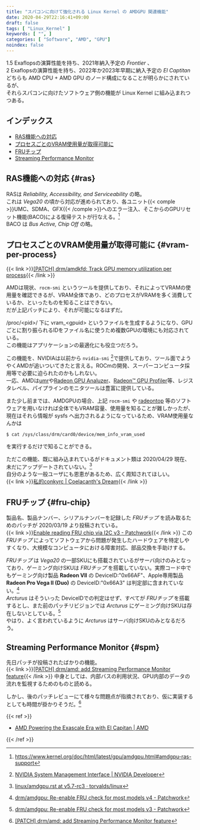 ```yaml
---
title: "スパコンに向けて強化される Linux Kernel の AMDGPU 関連機能"
date: 2020-04-29T22:16:41+09:00
draft: false
tags: [ "Linux_Kernel" ]
keywords: [ "", ]
categories: [ "Software", "AMD", "GPU"]
noindex: false
---
```


1.5 Exaflopsの演算性能を持ち、2021年納入予定の *Frontier* 、  
2 Exaflopsの演算性能を持ち、2022年か2023年早期に納入予定の *El Captitan* どちらも AMD CPU + AMD GPU のノード構成になることが明らかにされているが、  
それらスパコンに向けたソフトウェア側の機能が Linux Kernel に組み込まれつつある。  

## インデックス

 * [RAS機能への対応](#ras)
 * [プロセスごとのVRAM使用量が取得可能に](#vram-per-process)
 * [FRUチップ](#fru-chip)
 * [Streaming Performance Monitor](#spm)

## RAS機能への対応 {#ras}
RASは *Reliability, Accessibility, and Serviceability* の略。  
これは *Vega20* の頃から対応が進められており、各ユニット{{< comple >}}UMC、SDMA、GFX{{< /comple >}}へのエラー注入、そこからのGPUリセット機能(BACO)による復帰テストが行なえる。[^5]  
BACO は *Bus Active, Chip Off* の略。  

[^5]: <https://www.kernel.org/doc/html/latest/gpu/amdgpu.html#amdgpu-ras-support>
[^6]: [drm/amdgpu: add supports_baco callback for NV asics. · torvalds/linux@ac74261](https://github.com/torvalds/linux/commit/ac7426169e7bcbbf270fec48301286e5ccae08bc)

## プロセスごとのVRAM使用量が取得可能に {#vram-per-process}
{{< link >}}[[PATCH] drm/amdkfd: Track GPU memory utilization per process](https://lists.freedesktop.org/archives/amd-gfx/2020-April/048643.html){{< /link >}}

AMDは現状、`rocm-smi` というツールを提供しており、それによってVRAMの使用量を確認できるが、VRAM全体であり、どのプロセスがVRAMを多く消費しているか、といったものを知ることはできない。  
だが上記パッチにより、それが可能になるはずだ。  

/proc/\<pid\>/ 下に vram\_\<gpuid\> というファイルを生成するようになり、GPUごとに割り振られるIDをファイル名に使うため複数GPUの環境にも対応されている。  
この機能はアプリケーションの最適化にも役立つだろう。  

この機能を、NVIDIAは以前から `nvidia-smi` [^1]で提供しており、ツール面でようやくAMDが追いついてきたと言える。ROCmの開発、スーパーコンピュータ採用等で必要に迫られたのかもしれない。  
一応、AMDは[umr](https://gitlab.freedesktop.org/tomstdenis/umr/-/tree/master)や[Radeon GPU Analuzer](https://github.com/GPUOpen-Tools/radeon_gpu_analyzer)、[Radeon™ GPU Profiler](https://github.com/GPUOpen-Tools/radeon_gpu_profiler)等、レジスタレベル、パイプラインのモニタツールは豊富に提供している。  

[^1]: [NVIDIA System Management Interface | NVIDIA Developer](http://developer.download.nvidia.com/compute/DCGM/docs/nvidia-smi-367.38.pdf)

また少し前までは、AMDGPUの場合、上記 `rocm-smi` や [radeontop](https://github.com/clbr/radeontop) 等のソフトウェアを用いなければ全体でもVRAM容量、使用量を知ることが難しかったが、  
現在はそれら情報が sysfs へ出力されるようになっているため、VRAM使用量なんかは

    $ cat /sys/class/drm/card0/device/mem_info_vram_used 

を実行するだけで知ることができる。  

ただこの機能、既に組み込まれているがドキュメント類は 2020/04/29 現在、未だにアップデートされていない。[^4]  
自分のような一般ユーザにも恩恵があるため、広く周知されてほしい。  
{{< link >}}[私的conkyrc | Coelacanth's Dream](/posts/2020/03/12/private-conkyrc/){{< /link >}}

[^4]: [linux/amdgpu.rst at v5.7-rc3 · torvalds/linux](https://github.com/torvalds/linux/blob/v5.7-rc3/Documentation/gpu/amdgpu.rst)

## FRUチップ {#fru-chip}
製品名、製品ナンバー、シリアルナンバーを記録した *FRUチップ* を読み取るためのパッチが 2020/03/19 より投稿されている。  
{{< link >}}[Enable reading FRU chip via I2C v3 - Patchwork](https://patchwork.freedesktop.org/patch/358146/){{< /link >}}
この *FRUチップ* によってソフトウェアから問題が発生したハードウェアを特定しやすくなり、大規模なコンピュータにおける障害対応、部品交換を手助けする。  

*FRUチップ* は *Vega20* の一部SKUにも搭載されているがサーバ向けのみとなっており、ゲーミング向けSKUは *FRUチップ* を搭載していない。実際コード中でもゲーミング向け製品 **Radeon VII** の DeviceID:"0x66AF"、Apple専用製品 **Radeon Pro Vega II (Duo)** の DeviceID:"0x66A3" は判定部に含まれていない。[^3]  
*Arcturus* はそういった DeviceIDでの判定はせず、すべてが *FRUチップ* を搭載するとし、また前のパッチリビジョンでは *Arcturus* にゲーミング向けSKUは存在しないとしている。[^2]  
やはり、よく言われているように *Arcturus* はサーバ向けSKUのみとなるだろう。  

[^2]:[drm/amdgpu: Re-enable FRU check for most models v3 - Patchwork](https://patchwork.freedesktop.org/patch/360005/)
[^3]:[drm/amdgpu: Re-enable FRU check for most models v4 - Patchwork](https://patchwork.freedesktop.org/patch/360462/)

## Streaming Performance Monitor {#spm}
先日パッチが投稿されたばかりの機能。  
{{< link >}}[[PATCH] drm/amd: add Streaming Performance Monitor feature](https://lists.freedesktop.org/archives/amd-gfx/2020-April/049049.html){{< /link >}}
中身としては、内部バスの利用状況、GPU内部のデータの流れを監視するためのものと読める。  

しかし、後のパッチレビューにて様々な問題点が指摘されており、仮に実装するとしても時間が掛かりそうだ。[^7]  

[^7]: [[PATCH] drm/amd: add Streaming Performance Monitor feature](https://lists.freedesktop.org/archives/amd-gfx/2020-April/049061.html)

{{< ref >}}

 * [AMD Powering the Exascale Era with El Capitan | AMD](https://www.amd.com/en/products/exascale-era)

{{< /ref >}}
